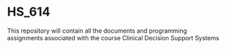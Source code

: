 # HS_614
This repository will contain all the documents and programming assignments associated with the course Clinical Decision Support Systems
